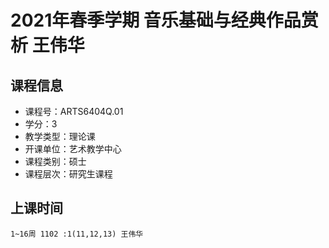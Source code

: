 # 2021年春季学期 音乐基础与经典作品赏析 王伟华






## 课程信息

- 课程号：ARTS6404Q.01
- 学分：3
- 教学类型：理论课
- 开课单位：艺术教学中心
- 课程类别：硕士
- 课程层次：研究生课程

## 上课时间

```
1~16周 1102 :1(11,12,13) 王伟华
```

